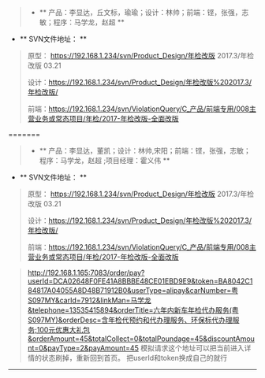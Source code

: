 

> - ** 产品：李显达，丘文标，瑜瑜；设计：林帅；前端：铿，张强，志敏；程序：马学龙，赵超    **
>
 - ** SVN文件地址： **
>
>  原型： https://192.168.1.234/svn/Product_Design/年检改版 2017.3/年检改版 03.21 
>  
>  设计：https://192.168.1.234/svn/Product_Design/年检改版%202017.3/年检改版/ 
>
>  前端：https://192.168.1.234/svn/ViolationQuery/C_产品/前端专用/008主营业务或常态项目/年检/2017-年检改版-全面改版
>  
=======
> - ** 产品：李显达，董凯；设计：林帅,宋阳；前端：铿，张强，志敏；程序：马学龙，赵超 ;项目经理：霍义伟   **
>
 - ** SVN文件地址： **
>
>  原型： https://192.168.1.234/svn/Product_Design/年检改版 2017.3/年检改版 03.21 
>  
>  设计：https://192.168.1.234/svn/Product_Design/年检改版%202017.3/年检改版/ 
>
>  前端：https://192.168.1.234/svn/ViolationQuery/C_产品/前端专用/008主营业务或常态项目/年检/2017-年检改版-全面改版
>  



> http://192.168.1.165:7083/order/pay?userId=DCA02648F0FE41A8BBBE48CE01EBD9E9&token=BA8042C184817A04055A8D48B71912B0&userType=alipay&carNumber=粤S097MY&carId=7912&linkMan=马学龙&telephone=13535415894&orderTitle=六年内新车年检代办服务(粤S097MY)&orderDesc=含年检代预约和代办理服务、环保标代办理服务;100元优惠大礼包&orderAmount=45&totalCollect=0&totalPoundage=45&discountAmount=0&payType=2&payAmount=45   模拟请求这个地址可以把当前进入详情的状态刷掉，重新回到首页。 把userId和token换成自己的就行
  
---
